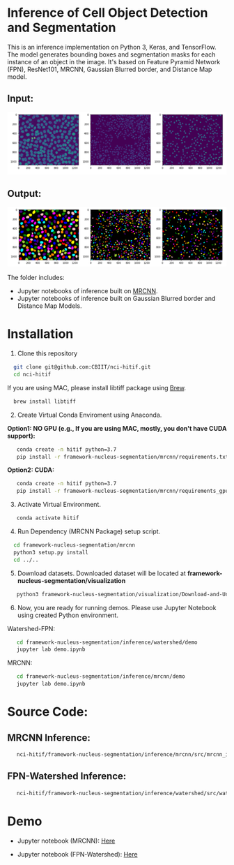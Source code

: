# Inference of Cell Object Detection and Segmentation
This is an inference implementation on Python 3, Keras, and TensorFlow. The model generates bounding boxes and segmentation masks for each instance of an object in the image. It's based on Feature Pyramid Network (FPN), ResNet101, MRCNN, Gaussian Blurred border, and Distance Map model.

## Input:
![](assets/sample1.png)
## Output:
![](assets/sample2.png)

The folder includes:
* Jupyter notebooks of inference built on [MRCNN](https://arxiv.org/abs/1703.06870).
* Jupyter notebooks of inference built on Gaussian Blurred border and Distance Map Models.

# Installation
1. Clone this repository
```bash
  git clone git@github.com:CBIIT/nci-hitif.git
  cd nci-hitif
   ```
If you are using MAC, please install libtiff package using [Brew](https://brew.sh/).
```bash
  brew install libtiff
   ```
2. Create Virtual Conda Enviroment using Anaconda.

**Option1: NO GPU (e.g., If you are using MAC, mostly, you don't have CUDA support):**
```bash
   conda create -n hitif python=3.7
   pip install -r framework-nucleus-segmentation/mrcnn/requirements.txt
   ```

**Option2: CUDA:**
```bash
   conda create -n hitif python=3.7
   pip install -r framework-nucleus-segmentation/mrcnn/requirements_gpu.txt
   ```   
3. Activate Virtual Environment.
```bash
   conda activate hitif
   ```
   
4. Run Dependency (MRCNN Package) setup script.
```bash
  cd framework-nucleus-segmentation/mrcnn
  python3 setup.py install
  cd ../..
   ```
5. Download datasets. Downloaded dataset will be located at **framework-nucleus-segmentation/visualization**
```bash
   python3 framework-nucleus-segmentation/visualization/Download-and-Unzip.py
   ```
6. Now, you are ready for running demos. Please use Jupyter Notebook using created Python environment.

Watershed-FPN:
```bash
   cd framework-nucleus-segmentation/inference/watershed/demo
   jupyter lab demo.ipynb
   ```
MRCNN:
```bash
   cd framework-nucleus-segmentation/inference/mrcnn/demo
   jupyter lab demo.ipynb
   ```

# Source Code:
## MRCNN Inference:
```bash
   nci-hitif/framework-nucleus-segmentation/inference/mrcnn/src/mrcnn_infer.py
   ```
## FPN-Watershed Inference:
```bash
   nci-hitif/framework-nucleus-segmentation/inference/watershed/src/watershed_infer.py
   ```


# Demo
* Jupyter notebook (MRCNN): [Here](https://github.com/CBIIT/nci-hitif/blob/master/framework-nucleus-segmentation/inference/mrcnn/demo/demo.ipynb)

* Jupyter notebook (FPN-Watershed): [Here](https://github.com/CBIIT/nci-hitif/blob/master/framework-nucleus-segmentation/inference/watershed/demo/demo.ipynb)
